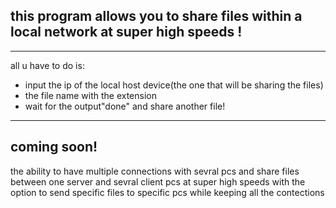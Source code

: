 
this program allows you to share files within a local network at super high speeds !
--
___
all u have to do is:
- input the ip of the local host device(the one that will be sharing the files)
- the file name with the extension
- wait for the output"done" and share another file!
___
coming soon!
--
the ability to have multiple connections with sevral pcs and share files between one server and sevral client pcs at super high speeds with the option to send 
specific files to specific pcs while keeping all the contections 
